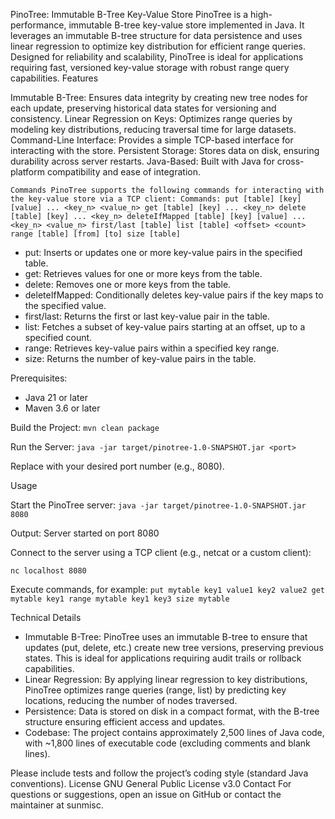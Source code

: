 PinoTree: Immutable B-Tree Key-Value Store
PinoTree is a high-performance, immutable B-tree key-value store implemented in Java. It leverages an immutable B-tree structure for data persistence and uses linear regression to optimize key distribution for efficient range queries. Designed for reliability and scalability, PinoTree is ideal for applications requiring fast, versioned key-value storage with robust range query capabilities.
Features

Immutable B-Tree: Ensures data integrity by creating new tree nodes for each update, preserving historical data states for versioning and consistency.
Linear Regression on Keys: Optimizes range queries by modeling key distributions, reducing traversal time for large datasets.
Command-Line Interface: Provides a simple TCP-based interface for interacting with the store.
Persistent Storage: Stores data on disk, ensuring durability across server restarts.
Java-Based: Built with Java for cross-platform compatibility and ease of integration.

`Commands
PinoTree supports the following commands for interacting with the key-value store via a TCP client:
Commands:
put [table] [key] [value] ... <key_n> <value_n>
get [table] [key] ... <key_n>
delete [table] [key] ... <key_n>
deleteIfMapped [table] [key] [value] ... <key_n> <value_n>
first/last [table]
list [table] <offset> <count>
range [table] [from] [to]
size [table]
`

- put: Inserts or updates one or more key-value pairs in the specified table.
- get: Retrieves values for one or more keys from the table.
- delete: Removes one or more keys from the table.
- deleteIfMapped: Conditionally deletes key-value pairs if the key maps to the specified value.
- first/last: Returns the first or last key-value pair in the table.
- list: Fetches a subset of key-value pairs starting at an offset, up to a specified count.
- range: Retrieves key-value pairs within a specified key range.
- size: Returns the number of key-value pairs in the table.

Prerequisites:

- Java 21 or later
- Maven 3.6 or later


Build the Project:
``mvn clean package``


Run the Server:
``java -jar target/pinotree-1.0-SNAPSHOT.jar <port>``

Replace <port> with your desired port number (e.g., 8080).


Usage

Start the PinoTree server:
``java -jar target/pinotree-1.0-SNAPSHOT.jar 8080``

Output: Server started on port 8080

Connect to the server using a TCP client (e.g., netcat or a custom client):

``nc localhost 8080``


Execute commands, for example:
``
put mytable key1 value1 key2 value2
get mytable key1
range mytable key1 key3
size mytable
``

Technical Details

- Immutable B-Tree: PinoTree uses an immutable B-tree to ensure that updates (put, delete, etc.) create new tree versions, preserving previous states. This is ideal for applications requiring audit trails or rollback capabilities.
- Linear Regression: By applying linear regression to key distributions, PinoTree optimizes range queries (range, list) by predicting key locations, reducing the number of nodes traversed.
- Persistence: Data is stored on disk in a compact format, with the B-tree structure ensuring efficient access and updates.
- Codebase: The project contains approximately 2,500 lines of Java code, with ~1,800 lines of executable code (excluding comments and blank lines).

Please include tests and follow the project’s coding style (standard Java conventions).
License
GNU General Public License v3.0
Contact
For questions or suggestions, open an issue on GitHub or contact the maintainer at sunmisc.
